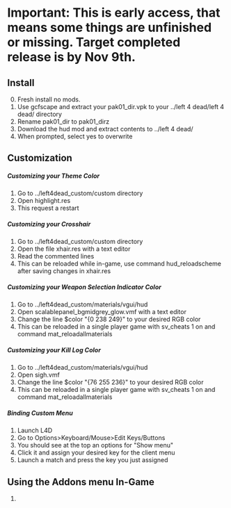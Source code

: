 # Important: This is early access, that means some things are unfinished or missing. Target completed release is by Nov 9th.

## Install
0. Fresh install no mods.
1. Use gcfscape and extract your pak01_dir.vpk to your ../left 4 dead/left 4 dead/ directory
2. Rename pak01_dir to pak01_dirz
3. Download the hud mod and extract contents to ../left 4 dead/
4. When prompted, select yes to overwrite

## Customization
##### Customizing your Theme Color
1. Go to ../left4dead_custom/custom directory
2. Open highlight.res
3. This request a restart

##### Customizing your Crosshair
1. Go to ../left4dead_custom/custom directory
2. Open the file xhair.res with a text editor
3. Read the commented lines
4. This can be reloaded while in-game, use command hud_reloadscheme after saving changes in xhair.res

##### Customizing your Weapon Selection Indicator Color
1. Go to ../left4dead_custom/materials/vgui/hud
2. Open scalablepanel_bgmidgrey_glow.vmf with a text editor
3. Change the line $color "{0 238 249}" to your desired RGB color
4. This can be reloaded in a single player game with sv_cheats 1 on and command mat_reloadallmaterials

##### Customizing your Kill Log Color
1. Go to ../left4dead_custom/materials/vgui/hud
2. Open sigh.vmf
3. Change the line $color "{76 255 236}" to your desired RGB color
4. This can be reloaded in a single player game with sv_cheats 1 on and command mat_reloadallmaterials

##### Binding Custom Menu
1. Launch L4D
2. Go to Options>Keyboard/Mouse>Edit Keys/Buttons
3. You should see at the top an options for "Show menu"
4. Click it and assign your desired key for the client menu
5. Launch a match and press the key you just assigned

## Using the Addons menu In-Game
1.
